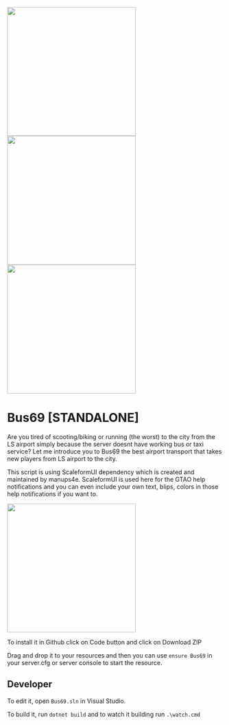 <img src="https://github.com/user-attachments/assets/5b514916-847d-40e5-9b2c-b760de52fd4f" width="300"/>
<img src="https://github.com/user-attachments/assets/7449db8f-ce7d-4d32-986e-53f1025328fb" width="300"/>
<img src="https://github.com/user-attachments/assets/c3be5515-6afb-4d07-a51b-c6b9026ce5bf" width="300"/>

# Bus69 [STANDALONE]
Are you tired of scooting/biking or running (the worst) to the city from the LS airport simply because the server doesnt have working bus or taxi service? Let me introduce you to Bus69 the best airport transport that takes new players from LS airport to the city.

This script is using ScaleformUI dependency which is created and maintained by manups4e.
ScaleformUI is used here for the GTAO help notifications and you can 
even include your own text, blips, colors in those help notifications if you want to.

<img src="https://github.com/user-attachments/assets/9243077a-b0a9-4fa9-a6f1-658327fc451c" width="300"/>

To install it in Github click on Code button and click on Download ZIP

Drag and drop it to your resources and then you can use `ensure Bus69` in your server.cfg or server console to start the resource.

## Developer
To edit it, open `Bus69.sln` in Visual Studio.

To build it, run `dotnet build` and to watch it building run `.\watch.cmd`

